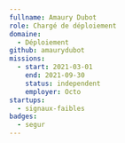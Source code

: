 ```yaml
---
fullname: Amaury Dubot
role: Chargé de déploiement
domaine:
  - Déploiement
github: amaurydubot
missions:
  - start: 2021-03-01
    end: 2021-09-30
    status: independent
    employer: Octo
startups:
  - signaux-faibles
badges:
  - segur
---
```


